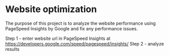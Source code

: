 # Website optimization

The purpose of this project is to analyze the website performance using PageSpeed Insights by Google and fix any performance issues.

Step 1 - enter website url in PageSpeed Insights at https://developers.google.com/speed/pagespeed/insights/
Step 2 - analyze results


